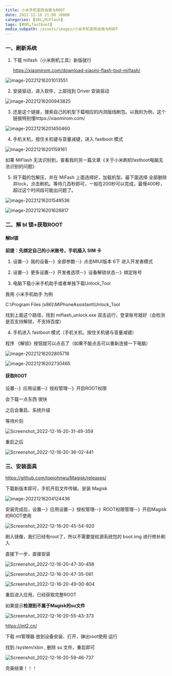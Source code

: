 ```yaml
---
title: 小米手机变砖自救与ROOT
date: 2022-12-16 21:00 +0800
categories: [SRC,MiFlash]
tags: [刷机,fastboot]
media_subpath: /assets/images/小米手机变砖自救与ROOT
---
```


### 一、刷新系统

1. 下载 mifash（小米刷机工具）新版就行

   https://xiaomirom.com/download-xiaomi-flash-tool-miflash/

![image-20221216201013551](image-20221216201013551.png)

2. 安装驱动，进入软件，上部找到 Driver 安装驱动

![image-20221216200943825](image-20221216200943825.png)

3. 还是这个链接，搜索自己的机型下载相应的内测版线刷包。以我的为例，这个链接特别慢https://xiaomirom.com/

![image-20221216201450460](image-20221216201450460.png)

4. 手机关机，按住关机键与音量减键，进入 fastboot 模式

![image-20221216201159161](image-20221216201159161.png)

如果 MiFlash 无法识别到，查看我的另一篇文章《关于小米刷机fastboot电脑无法识别的问题》

5. 将下载的包解压，并在 MiFash 上面选择好，加载机型。最下面选择 全部删除并lock，点击刷机。等待几百秒即可，一般在200秒可以完成，最慢400秒，超过这个时间段可能出问题了。

![image-20221216201549536](image-20221216201549536.png)

![image-20221216201628817](image-20221216201628817.png)





### 二、解 bl 锁+获取ROOT

#### 解bl锁

**前提：先绑定自己的小米账号，手机插入 SIM 卡**

1. 设置--》我的设备--》全部参数--》点击MIUI版本 6下 进入开发者模式

2. 设置--》更多设置--》开发者选项--》设备解锁状态--》绑定账号

3. 电脑下载小米手机助手或者单独下载Unlock_Tool

我用 小米手机助手 为例

C:\Program Files (x86)\MiPhoneAssistant\Unlock_Tool

找到上面这个路径，找到 miflash_unlock.exe 双击运行，登录账号就好（会检测是否支持解锁，不支持百度）

4. 手机进入 fastboot 模式（手机关机，按住关机键与音量减键）

程序 《解锁》按钮就可以点击了（如果不能点击可以重新连接一下电脑）

![image-20221216202805716](image-20221216202805716.png)

![image-20221216202730465](image-20221216202730465.png)



#### 获取ROOT

设置--》应用设置--》授权管理--》开启ROOT权限

会下载一点东西 很快

之后会重启、系统升级

等待片刻

![Screenshot_2022-12-16-20-31-49-359](Screenshot_2022-12-16-20-31-49-359_com.android.updater.jpg)

重启之后

![Screenshot_2022-12-16-20-36-02-441](Screenshot_2022-12-16-20-36-02-441_com.miui.home.jpg)





### 三、安装面具

https://github.com/topjohnwu/Magisk/releases/

下载新版本即可，手机开启文件传输，安装 Magisk

![image-20221216204124436](image-20221216204124436.png)

安装完成后，设置--》应用设置--》授权管理--》ROOT权限管理--》开启Magisk的ROOT使用

![Screenshot_2022-12-16-20-45-54-920](Screenshot_2022-12-16-20-45-54-920_com.miui.securitycenter.jpg)

刷入镜像，我们已经有root了，所以不需要提权源系统包的 boot.img 进行修补刷入

直接下一步，直接安装

![Screenshot_2022-12-16-20-47-30-458](Screenshot_2022-12-16-20-47-30-458_com.topjohnwu.magisk.jpg)

![Screenshot_2022-12-16-20-47-35-081](Screenshot_2022-12-16-20-47-35-081_com.topjohnwu.magisk.jpg)

![Screenshot_2022-12-16-20-49-00-804](Screenshot_2022-12-16-20-49-00-804_com.topjohnwu.magisk.jpg)

重启进入应用，已经获取完整ROOT

如果提示**检测到不属于Magisk的su文件**

![Screenshot_2022-12-16-20-55-43-373](Screenshot_2022-12-16-20-55-43-373_com.topjohnwu.magisk.jpg)

https://mt2.cn/

下载 mt管理器 放到设备安装、打开，弹出root使用 运行

找到 /system/xbin , 删除 su 文件，重启即可

![Screenshot_2022-12-16-20-59-46-737](Screenshot_2022-12-16-20-59-46-737_bin.mt.plus.jpg)

完美结束！！！